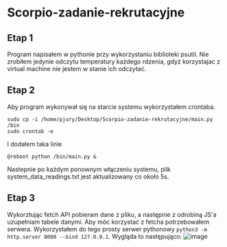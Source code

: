 # Scorpio-zadanie-rekrutacyjne

## Etap 1
Program napisałem w pythonie przy wykorzystaniu biblioteki psutil. Nie zrobiłem jedynie odczytu temperatury każdego rdzenia, gdyż korzystajac z virtual machine nie jestem w stanie ich odczytać.


## Etap 2
Aby program wykonywał się na starcie systemu wykorzystałem crontaba.
```
sudo cp -i /home/pjury/Desktop/Scorpio-zadanie-rekrutacyjne/main.py /bin
sudo crontab -e
```
I dodałem taka linie
```
@reboot python /bin/main.py &
```
Nastepnie po każdym ponownym włączeniu systemu, plik system_data_readings.txt jest aktualizowany co około 5s.


## Etap 3
Wykorztując fetch API pobieram dane z pliku, a następnie z odrobiną JS'a uzupełniam tabele danymi. Aby móc korzystać z fetcha potrzebowałem serwera. Wykorzystałem do tego  prosty serwer pythonowy ```python3 -m http.server 8000 --bind 127.0.0.1```. Wygląda to następująco:
![image](https://user-images.githubusercontent.com/77162184/193583898-cc78492c-3dc6-4b85-87d5-756911d7e9fc.png)

